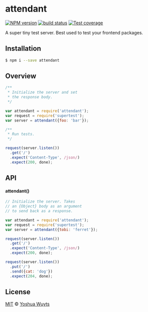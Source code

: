 # attendant
[![NPM version][npm-image]][npm-url]
[![build status][travis-image]][travis-url]
[![Test coverage][coveralls-image]][coveralls-url]

A super tiny test server. Best used to test your
frontend packages.

## Installation
```bash
$ npm i --save attendant
```
## Overview
```js
/**
 * Initialize the server and set
 * the response body.
 */

var attendant = require('attendant');
var request = require('supertest');
var server = attendant({foo: 'bar'});

/**
 * Run tests.
 */

request(server.listen())
  .get('/')
  .expect('Content-Type', /json/)
  .expect(200, done);
```

## API
#### attendant()
```js
// Initialize the server. Takes
// an {Object} body as an argument
// to send back as a response.

var attendant = require('attendant');
var request = require('supertest');
var server = attendant({tobi: 'ferret'});

request(server.listen())
  .get('/')
  .expect('Content-Type', /json/)
  .expect(200, done);

request(server.listen())
  .put('/')
  .send({cat: 'dog'})
  .expect(204, done);
```

## License
[MIT](https://tldrlegal.com/license/mit-license) ©
[Yoshua Wuyts](yoshuawuyts.com)

[npm-image]: https://img.shields.io/npm/v/attendant.svg?style=flat-square
[npm-url]: https://npmjs.org/package/attendant
[travis-image]: https://img.shields.io/travis/yoshuawuyts/attendant.svg?style=flat-square
[travis-url]: https://travis-ci.org/yoshuawuyts/attendant
[coveralls-image]: https://img.shields.io/coveralls/yoshuawuyts/attendant.svg?style=flat-square
[coveralls-url]: https://coveralls.io/r/yoshuawuyts/attendant?branch=master
